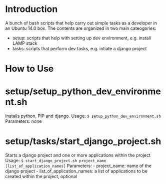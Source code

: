 # Introduction
A bunch of bash scripts that help carry out simple tasks as a developer in an Ubuntu 14.0 box. The contents are organized in two main cateogories:

- setup: scripts that help with setting up dev environment, e.g. install LAMP stack
- tasks: scripts that perform dev tasks, e.g. intiate a django project

# How to Use

# setup/setup_python_dev_environment.sh
Installs python, PIP and django.
Usage:
`$ setup_python_dev_environment.sh`
Parameters:
none

# setup/tasks/start_django_project.sh
Starts a django project and one or more applications within the project
Usage:
`$ start_django_project.sh project_name [list_of_application_names]`
Parameters:
	- project_name:	name of the django project
	- list_of_application_names: a list of applications to be created within the project, optional